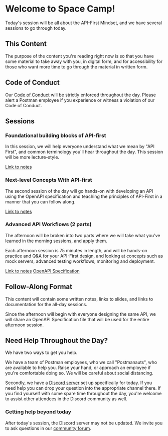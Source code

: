 # Welcome to Space Camp!

Today's session will be all about the API-First Mindset, and we have several sessions to go through today.

## This Content

The purpose of the content you're reading right now is so that you have some material to take away with you, in digital form, and for accessibility for those who want more time to go through the material in written form.

## Code of Conduct

Our [Code of Conduct](https://www.postman.com/legal/events-code-of-conduct/) will be strictly enforced throughout the day. Please alert a Postman employee if you experience or witness a violation of our Code of Conduct.

## Sessions

### Foundational building blocks of API-first

In this session, we will help everyone understand what we mean by "API First", and common terminology you'll hear throughout the day. This session will be more lecture-style.

[Link to notes](./1%20-%20foundation.md)

### Next-level Concepts With API-first

The second session of the day will go hands-on with developing an API using the OpenAPI specification and teaching the principles of API-First in a manner that you can follow along.

[Link to notes](./2%20-%20next-level%20concepts.md)

### Advanced API Workflows (2 parts)

The afternoon will be broken into two parts where we will take what you've learned in the morning sessions, and apply them.

Each afternoon session is 75 minutes in length, and will be hands-on practice and Q&A for your API-First design, and looking at concepts such as mock servers, advanced testing workflows, monitoring and deployment.

[Link to notes](./3%20-%20advanced%20workflows.md)
[OpenAPI Specification](./books-api.yaml)

## Follow-Along Format

This content will contain some written notes, links to slides, and links to documentation for the all-day sessions.

Since the afternoon will begin with everyone designing the same API, we will share an OpenAPI Specification file that will be used for the entire afternoon session.

## Need Help Throughout the Day?

We have two ways to get you help.

We have a team of Postman employees, who we call "Postmanauts", who are available to help you. Raise your hand, or approach an employee if you're comfortable doing so. We will be careful about social distancing.

Secondly, we have a [Discord server](https://discord.gg/WBUnS4SUjz) set up specifically for today. If you need help you can drop your question into the appropriate channel there. If you find yourself with some spare time throughout the day, you're welcome to assist other attendees in the Discord community as well.

### Getting help beyond today

After today's session, the Discord server may not be updated. We invite you to ask questions in our [community forum](https://community.postman.com/).
